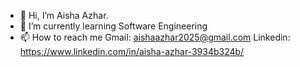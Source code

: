 - 👋 Hi, I’m Aisha Azhar.
- 🌱 I’m currently learning Software Engineering
- 📫 How to reach me 
  Gmail: aishaazhar2025@gmail.com
  Linkedin: https://www.linkedin.com/in/aisha-azhar-3934b324b/

<!---
Aashi0123/Aashi0123 is a ✨ special ✨ repository because its `README.md` (this file) appears on your GitHub profile.
You can click the Preview link to take a look at your changes.
--->
